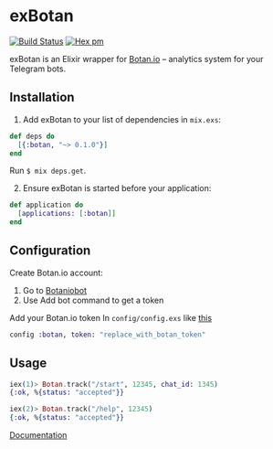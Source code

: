 # exBotan

[![Build
Status](https://travis-ci.org/mendab1e/exBotan.svg)](https://travis-ci.org/mendab1e/exBotan) [![Hex pm](https://img.shields.io/hexpm/v/botan.svg)](https://hex.pm/packages/botan)

exBotan is an Elixir wrapper for [Botan.io](http://botan.io) – analytics system for your Telegram bots.

## Installation

1. Add exBotan to your list of dependencies in `mix.exs`:

  ```elixir
  def deps do
    [{:botan, "~> 0.1.0"}]
  end
  ```
  Run `$ mix deps.get`.

2. Ensure exBotan is started before your application:

  ```elixir
  def application do
    [applications: [:botan]]
  end
  ```


## Configuration
Create Botan.io account:

 1. Go to [Botaniobot](https://telegram.me/botaniobot?start=src=github)
 2. Use Add bot command to get a token

Add your Botan.io token In `config/config.exs` like [this](https://github.com/mendab1e/exBotan/blob/master/config/config.exs.example)
```elixir
config :botan, token: "replace_with_botan_token"
```

## Usage
```elixir
iex(1)> Botan.track("/start", 12345, chat_id: 1345)
{:ok, %{status: "accepted"}}

iex(2)> Botan.track("/help", 12345)
{:ok, %{status: "accepted"}}
```

[Documentation](http://hexdocs.pm/botan/Botan.html)
